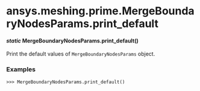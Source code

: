 # ansys.meshing.prime.MergeBoundaryNodesParams.print_default



#### *static* MergeBoundaryNodesParams.print_default()

Print the default values of `MergeBoundaryNodesParams` object.

### Examples

```pycon
>>> MergeBoundaryNodesParams.print_default()
```

<!-- !! processed by numpydoc !! -->
